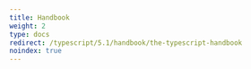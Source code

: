 ```yaml
---
title: Handbook
weight: 2
type: docs
redirect: /typescript/5.1/handbook/the-typescript-handbook
noindex: true
---
```

